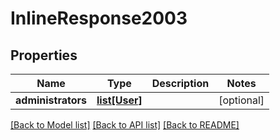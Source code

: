 # InlineResponse2003

## Properties
Name | Type | Description | Notes
------------ | ------------- | ------------- | -------------
**administrators** | [**list[User]**](User.md) |  | [optional] 

[[Back to Model list]](../README.md#documentation-for-models) [[Back to API list]](../README.md#documentation-for-api-endpoints) [[Back to README]](../README.md)


